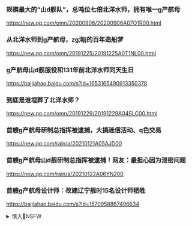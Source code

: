 ### 规模最大的“山d舰队”，总吨位七倍北洋水师，拥有唯一g产航母
https://new.qq.com/omn/20200906/20200906A07O1R00.html

### 从北洋水师到g产航母，zg海j的百年造船梦
https://new.qq.com/omn/20191225/20191225A0T1NL00.html

### g产航母山d舰服役和131年前北洋水师同天生日
https://baijiahao.baidu.com/s?id=1653165490913350378

### 到底是谁埋葬了北洋水师？
https://new.qq.com/omn/20191229/20191229A04SLC00.html

### 首艘g产航母研制总指挥被逮捕，大搞迷信活动、q色交易
https://new.qq.com/rain/a/20210121A05AJD00

### 首艘g产航母山d舰研制总指挥被逮捕！网友：最担心因为泄密问题
https://new.qq.com/rain/a/20210122A06YN200

### 首艘g产航母设计师：改建辽宁舰时15名设计师牺牲
https://baijiahao.baidu.com/s?id=1570958867496634

<details><summary>慎入🔞NSFW</summary>

Not Safe For Work
<img src="https://upload.wikimedia.org/wikipedia/commons/thumb/d/d3/Biohazard_Symbol_Specification.png/210px-Biohazard_Symbol_Specification.png">

<details><summary><b>风险自理Use At Your Own Risk🈲</summary>

### 新航m和b洋水师一样，不堪一击!
https://www.163.com/dy/article/D9B9082E0521QT53.html

### 秦始皇本纪
https://baike.baidu.com/item/秦始皇本纪

葬既已下，或言工匠为机，臧皆知之，臧重即泄。大事毕，已臧，闭中羡，下外羡门，尽闭工匠臧者，无复出者。树草木以象山。

</details>
</details>
